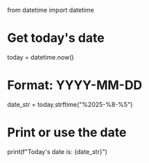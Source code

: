 from datetime import datetime

# Get today's date
today = datetime.now()

# Format: YYYY-MM-DD
date_str = today.strftime("%2025-%8-%5")

# Print or use the date
print(f"Today's date is: {date_str}")